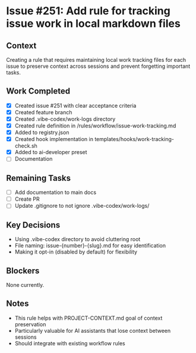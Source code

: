 # Issue #251: Add rule for tracking issue work in local markdown files

## Context
Creating a rule that requires maintaining local work tracking files for each issue to preserve context across sessions and prevent forgetting important tasks.

## Work Completed
- [x] Created issue #251 with clear acceptance criteria
- [x] Created feature branch
- [x] Created .vibe-codex/work-logs directory
- [x] Created rule definition in /rules/workflow/issue-work-tracking.md
- [x] Added to registry.json
- [x] Created hook implementation in templates/hooks/work-tracking-check.sh
- [x] Added to ai-developer preset
- [ ] Documentation

## Remaining Tasks
- [ ] Add documentation to main docs
- [ ] Create PR
- [ ] Update .gitignore to not ignore .vibe-codex/work-logs/

## Key Decisions
- Using .vibe-codex directory to avoid cluttering root
- File naming: issue-{number}-{slug}.md for easy identification
- Making it opt-in (disabled by default) for flexibility

## Blockers
None currently.

## Notes
- This rule helps with PROJECT-CONTEXT.md goal of context preservation
- Particularly valuable for AI assistants that lose context between sessions
- Should integrate with existing workflow rules